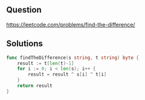 ## Question

https://leetcode.com/problems/find-the-difference/

## Solutions

```go
func findTheDifference(s string, t string) byte {
	result := t[len(t)-1]
	for i := 0; i < len(s); i++ {
		result = result ^ s[i] ^ t[i]
	}
	return result
}
```
